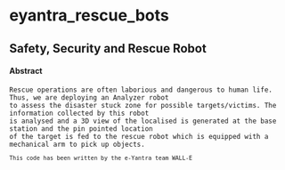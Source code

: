 # eyantra_rescue_bots
## Safety, Security and Rescue Robot

#### Abstract
<pre><code>Rescue operations are often laborious and dangerous to human life. Thus, we are deploying an Analyzer robot
to assess the disaster stuck zone for possible targets/victims. The information collected by this robot
is analysed and a 3D view of the localised is generated at the base station and the pin pointed location
of the target is fed to the rescue robot which is equipped with a mechanical arm to pick up objects.
<pre><code>This code has been written by the e-Yantra team WALL-E </code></pre>
</code></pre>


